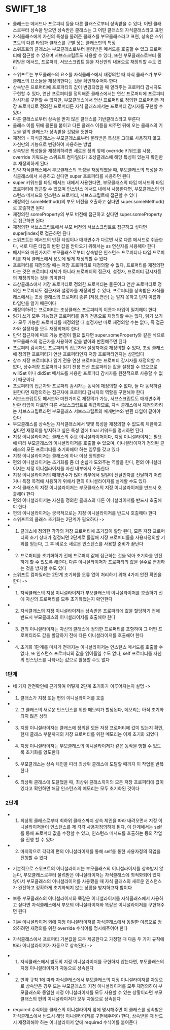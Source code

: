 # SWIFT_18
* 클래스는 메서드나 프로퍼티 등을 다른 클래스로부터 상속받을 수 있다, 어떤 클래스로부터 상속을 받으면 상속받은 클래스는 그 어떤 클래스의 자식클래스라고 표현
* 자식클래스에게 자신의 특성을 물려준 클래스를 부모클래스라고 표현, 상속은 스위프트의 다른 타입과 클래스를 구별 짓는 클래스만의 특징
* 스위프트의 클래스는 부모클래스로부터 물려받은 메서드를 호출할 수 있고 프로퍼티에 접근할 수 있으며 서브스크립트도 사용할 수 있다, 또한 부모클래스로부터 물려받은 메서드, 프로퍼티, 서브스크립트 등을 자신만의 내용으로 재정의할 수도 있다 
* 스위프트는 부모클래스의 요소를 자식클래스에서 재정의할 때 자식 클래스가 부모클래스의 요소들을 재정의한다는 것을 확인해주어야 한다
* 상속받은 프로퍼티에 프로퍼티의 값이 변경되었을 때 알려주는 프로퍼티 감시자도 구현할 수 있다, 연산 프로퍼티를 정의해준 클래스에서는 연산 프로퍼티에 프로퍼티 감시자를 구현할 수 없지만, 부모클래스에서 연산 프로퍼티로 정의한 프로퍼티든 저장 프로퍼티로 정의한 프로퍼티든 자식 클래스에서는 프로퍼티 감시자를 구현할 수 있다
* 다른 클래스로부터 상속을 받지 않은 클래스를 기반클래스라고 부른다
* 클래스 이름 뒤에 콜론을 붙이고 다른 클래스 이름을 써주면 뒤에 오는 클래스의 기능을 앞의 클래스가 상속받을 것임을 뜻한다
* 재정의 = 자식클래스는 부모클래스로부터 물려받은 특성을 그대로 사용하지 않고 자신만의 기능으로 변경하여 사용하는 방법
* 상속받은 특성들을 재정의하려면 새로운 정의 앞에 override 키워드를 사용, override 키워드는 스위프트 컴파일러가 조상클래스에 해당 특성이 있는지 확인한 후 재정의하게 된다
* 만약 자식클래스에서 부모클래스의 특성을 재정의했을 때, 부모클래스의 특성을 자식클래스에서 사용하고 싶다면 super 프로퍼티를 사용하면 된다
* super 키워드를 타입 메서드 내에서 사용한다면, 부모클래스의 타입 메서드와 타입 프로퍼티에 접근할 수 있으며 인스턴스 메서드 내에서 사용한다면, 부모클래스의 인스턴스 메서드와 인스턴스 프로퍼티, 서브스크립트에 접근할 수 있다
* 재정의한 someMethod()의 부모 버전을 호출하고 싶다면 super.someMethod()로 호출하면 된다
* 재정의한 someProperty의 부모 버전에 접근하고 싶다면 super.someProperty로 접근하면 된다
* 재정의한 서브스크립트에서 부모 버전의 서브스크립트로 접근하고 싶다면 super[index]로 접근하면 된다
* 스위프트는 메서드의 반환 타입이나 매개변수가 다르면 서로 다른 메서드로 취급한다, 서로 다른 타입의 반환 값을 받아오기 위해서는 as 연산자를 사용해야 한다
* 메서드와 마찬가지로 부모클래스로부터 상속받은 인스턴스 프로퍼티나 타입 프로퍼티를 자식 클래스에서 용도에 맞게 재정의할 수 있다
* 프로퍼티를 재정의할 때는 저장 프로퍼티로 재정의할 수 없다, 프로퍼티를 재정의한다는 것은 프로퍼티 자체가 아니라 프로퍼티의 접근자, 설정자, 프로퍼티 감시자등의 재정의하는 것을 의미한다
* 조상클래스에서 저장 프로퍼티로 정의한 프로퍼티는 물론이고 연산 프로퍼티로 정의한 프로퍼티도 접근자와 설정자를 재정의할 수 있다, 프로퍼티를 상속받은 자식클래스에서는 조상 클래스의 프로퍼티 종류 (저장,연산) 는 알지 못하고 단지 이름과 타입만을 알기 때문이다
* 재정의하려는 프로퍼티는 조상클래스 프로퍼티의 이름과 타입이 일치해야 한다
* 읽기 쓰기 모두 가능했던 프로퍼티를 읽기 전용으로 재정의할 수는 없다, 읽기 쓰기가 모두 가능한 프로퍼티를 재정의할 때 설정자만 따로 재정의할 수는 없다, 즉 접근자와 설정자를 모두 재정의해야 한다
* 만약 접근자에 따로 기능 변경이 필요 없다면 super.someProperty와 같은 식으로 부모클래스의 접근자를 사용하여 값을 받아와 반환해주면 된다
* 프로퍼티 감시자도 프로퍼티의 접근자와 설정자처럼 재정의할 수 있다, 조상 클래스에 정의한 프로퍼티가 연산 프로퍼티인지 저장 프로퍼티인지는 상관없다
* 상수 저장 프로퍼티나 읽기 전용 연산 프로퍼티는 프로퍼티 감시자를 재정의할 수 없다, 상수저장 프로퍼티나 읽기 전용 연산 프로퍼티는 값을 설정할 수 없으므로 willSet 이나 didSet 메서드를 사용한 프로퍼티 감시자를 원천적으로 사용할 수 없기 때문이다
* 프로퍼티의 접근자와  프로퍼티 감시자는 동시에 재정의할 수 없다, 둘 다 동작하길 원한다면 재정의하는 접근자에 프로퍼티 감시자의 역할을 구현해야 한다
* 서브스크립트도 메서드와 마찬가지로 재정의가 가능, 서브스크립트도 매개변수와 반환 타입이 다르면 다른 서브스크립트로 취급하므로, 자식 클래스에서 재정의하려는 서브스크립트라면 부모클래스 서브스크립트의 매개변수와 반환 타입이 같아야 한다
* 부모클래스를 상속받는 자식클래스에서 몇몇 특성을 재정의할 수 없도록 제한하고 싶다면  재졍의를 방지하고 싶은 특성 앞에 final 키워드를 명시하면 된다
* 지정 이니셜라이저는 클래스의 주요 이니셜라이저이다, 지정 이니셜라이저는 필요에 따라 부모클래스의 이니셜라이저를 호출할 수 있으며, 이니셜라이저가 정의된 클래스의 모든 프로퍼티를 초기화해야 하는 임무를 갖고 있다
* 지정 이니셜라이저는 클래스에 하나 이상 정의한다
* 편의 이니셜라이저는 초기화를 좀 더 손쉽게 도와주는 역할을 한다, 편의 이니셜라이저는 지정 이니셜라이저를 자신 내부에서 호출한다
* 지정 이니셜라이저의 매개변수가 많아 외부에서 일일이 전달인자를 전달하기 어렵거나 특정 목적에 사용하기 위해서 편의 이니셜라이저를 설계할 수도 있다
* 자식 클래스의 지정 이니셜라이저는 부모클래스의 지정 이니셜라이저를 반드시 호출해야 한다
* 편의 이니셜라이저는 자신을 정의한 클래스의 다른 이니셜라이저를 반드시 호출해야 한다
* 편의 이니셜라이저는 궁극적으로는 지정 이니셜라이저를 반드시 호출해야 한다
* 스위프트의 클래스 초기화는 2단계가 필요하다 ->
* 1. 클래스에 정의한 각각의 저장 프로퍼티에 초기값이 할당 된다, 모든 저장 프로퍼티의 초기 상태가 결정되면 2단계로 돌입해 저장 프로퍼티들을 사용자정의할 기회를 얻는다, 그 후 비로소 새로운 인스턴스를 사용할 준비가 끝난다
* 2. 프로퍼티를 초기화하기 전에 프로퍼티 값에 접근하는 것을 막아 초기화를 안전하게 할 수 있도록 해준다, 다른 이니셜라이저가 프로퍼티의 값을 실수로 변경하는 것을 방지할 수도 있다
* 스위프트 컴파일러는 2단계 초기화를 오류 없이 처리하기 위해 4가지 안전 확인을 한다 ->
* 1. 자식클래스의 지정 이니셜라이저가 부모클래스의 이니셜라이저를 호출하기 전에 자신의 프로퍼티를 모두 초기화했는지 확인한다
* 2. 자식클래스의 지정 이니셜라이저는 상속받은 프로퍼티에 값을 할당하기 전에 반드시 부모클래스의 이니셜라이저를 호출해야 한다
* 3. 편의 이니셜라이저는 자신의 클래스에 정의한 프로퍼티를 포함하여 그 어떤 프로퍼티라도 값을 할당하기 전에 다른 이니셜라이저를 호출해야 한다
* 4. 초기화 1단계를 마치기 전까지는 이니셜라이저는 인스턴스 메서드를 호출할 수 없다, 또 인스턴스 프로퍼티의 값을 읽어들일 수도 없다, self 프로퍼티를 자신의 인스턴스를 나타내는 값으로 활용할 수도 없다

### 1단계
* 네 가지 안전확인에 근거하여 어떻게 2단계 초기화가 이루어지는지 설명 ->
* 1. 클래스가 지정 또는 편의 이니셜라이저를 호출
* 2. 그 클래스의 새로운 인스턴스를 위한 메모리가 할당된다, 메모리는 아직 초기화되지 않은 상태
* 3. 지정 이니셜라이저는 클래스에 정의된 모든 저장 프로퍼티에 값이 있는지 확인, 현재 클래스 부분까지의 저장 프로퍼티를 위한 메모리는 이제 초기화 되었다
* 4. 지정 이니셜라이저는 부모클래스의 이니셜라이저가 같은 동작을 행할 수 있도록 초기화를 양도한다
* 5. 부모클래스는 상속 체인을 따라 최상위 클래스에 도달할 때까지 이 작업을 반복한다
* 6. 최상위 클래스에 도달했을 때, 최상위 클래스까지의 모든 저장 프로퍼티에 값이 있다고 확인하면 해당 인스턴스의 메모리는 모두 초기화된 것이다

### 2단계
* 1. 최상위 클래스로부터 최하위 클래스까지 상속 체인을 따라 내려오면서 지정 이니셜라이저들이 인스턴스를 제 각각 사용자정의하게 된다, 이 단계에서는 self를 통해 프로퍼티 값을 수정할 수 있고, 인스턴스 메서드를 호출하는 등의 작업을 진행 할 수 있다
* 2. 마지막으로 각각의 편의 이니셜라이저를 통해 self를 통한 사용자정의 작업을 진행할 수 있다

* 기본적으로 스위프트의 이니셜라이저는 부모클래스의 이니셜라이저를 상속받지 않는다, 부모클래스로부터 물려받은 이니셜라이저는 자식클래스에 최적화되어 있지 않아서 부모클래스의 이니셜라이저를 사용했을 때 자식 클래스의 새로운 인스턴스가 완전하고 정확하게 초기화되지 않는 상황을 방지하고자 함이다
* 보통 부모클래스의 이니셜라이저와 똑같은 이니셜라이저를 자식클래스에서 사용하고 싶다면 자식클래스에서 부모의 이니셜라이저와 똑같은 이니셜라이저를 구현해주면 된다
* 기본 이니셜라이저 외에 지정 이니셜라이저를 자식클래스에서 동일한 이름으로 정의하려면 재정의를 위한 override 수식어를 명시해주어야 한다
* 자식클래스에서 프로퍼티 기본값을 모두 제공한다고 가정할 때 다음 두 가지 규칙에 따라 이니셜라이저가 자동으로 상속된다 ->
* 1. 자식클래스에서 별도의 지정 이니셜라이저를 구현하지 않는다면, 부모클래스의 지정 이니셜라이저가 자동으로 상속된다
* 2. 만약 규칙 1에 따라 자식클래스에서 부모클래스의 지정 이니셜라이저를 자동으로 상속받은 경우 또는 부모클래스의 지정 이니셜라이저를 모두 재정의하여 부모클래스와 동일한 지정 이니셜라이저를 모두 사용할 수 있는 상황이라면 부모클래스의 편의 이니셜라이저가 모두 자동으로 상속된다
* required 수식어를 클래스의 이니셜라이저 앞에 명시해주면 이 클래스를 상속받은 자식클래스에서 반드시 해당 이니셜라이저를 구현해주어야 한다, 상속받을 때 반드시 재정의해야 하는 이니셜라이저 앞에 required 수식어를 붙여준다